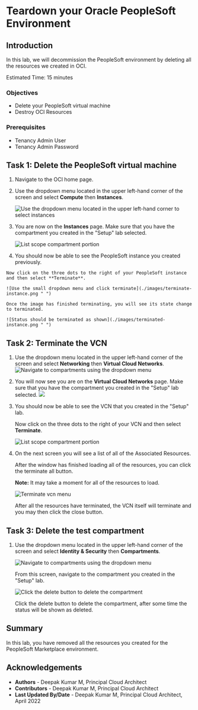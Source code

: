 # Teardown your Oracle PeopleSoft Environment

## Introduction
In this lab, we will decommission the PeopleSoft environment by deleting all the resources we created in OCI.

Estimated Time: 15 minutes


### Objectives
* Delete your PeopleSoft virtual machine
* Destroy OCI Resources

### Prerequisites
* Tenancy Admin User
* Tenancy Admin Password

## Task 1: Delete the PeopleSoft virtual machine

1. Navigate to the OCI home page.

2. Use the dropdown menu located in the upper left-hand corner of the screen and select **Compute** then **Instances**.

    ![Use the dropdown menu located in the upper left-hand corner to select instances](./images/dropdown-compute.png " ")

3. You are now on the **Instances** page. Make sure that you have the compartment you created in the "Setup" lab selected.

    ![List scope compartment portion](./images/compute-page.png " ")

4.   You should now be able to see the PeopleSoft instance you created previously.

    Now click on the three dots to the right of your PeopleSoft instance and then select **Terminate**.

    ![Use the small dropdown menu and click terminate](./images/terminate-instance.png " ")

    Once the image has finished terminating, you will see its state change to terminated.

    ![Status should be terminated as shown](./images/terminated-instance.png " ")

## Task 2: Terminate the VCN

1. Use the dropdown menu located in the upper left-hand corner of the screen and select **Networking** then **Virtual Cloud Networks**.
    ![Navigate to compartments using the dropdown menu](./images/dropdown-network.png " ")

2. You will now see you are on the **Virtual Cloud Networks** page. Make sure that you have the compartment you created in the "Setup" lab selected.
    ![](./images/vcn-compartment.png " ")

3. You should now be able to see the VCN that you created in the "Setup" lab.

    Now click on the three dots to the right of your VCN and then select **Terminate**.

    ![List scope compartment portion](./images/vcn-delete.png " ")

4. On the next screen you will see a list of all of the Associated Resources.

    After the window has finished loading all of the resources, you can click the terminate all button.

    **Note:** It may take a moment for all of the resources to load.

    ![Terminate vcn menu](./images/terminate-vcn-confirm.png " ")

    After all the resources have terminated, the VCN itself will terminate and you may then click the close button.

## Task 3: Delete the test compartment

1.  Use the dropdown menu located in the upper left-hand corner of the screen and select **Identity & Security** then **Compartments**.

    ![Navigate to compartments using the dropdown menu](./images/dropdown-compartment.png " ")

    From this screen, navigate to the compartment you created in the "Setup" lab.

    ![Click the delete button to delete the compartment](./images/delete-compartment.png " ")

    Click the delete button to delete the compartment, after some time the status will be shown as deleted.

    
## Summary

In this lab, you have removed all the resources you created for the PeopleSoft Marketplace environment.




## Acknowledgements
* **Authors** - Deepak Kumar M, Principal Cloud Architect
* **Contributors** - Deepak Kumar M, Principal Cloud Architect
* **Last Updated By/Date** - Deepak Kumar M, Principal Cloud Architect, April 2022


